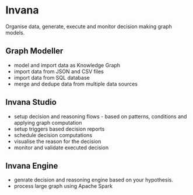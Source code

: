 # Invana
Organise data, generate, execute and monitor decision making graph models.

<!-- ![invana-architecture-invana-platform](https://user-images.githubusercontent.com/4606947/210744563-d0a714db-1246-4b3b-a7bf-1c2b73118e9d.jpg) -->


## Graph Modeller
- model and import data as Knowledge Graph
- import data from JSON and CSV files
- import data from SQL database
- merge and dedupe data from multiple data sources

## Invana Studio
- setup decision and reasoning flows - based on patterns, conditions and applying graph computation
- setup triggers based decision reports
- schedule decision computations 
- visualise the reason for the decision
- monitor and validate executed decision

## Invana Engine 
- genrate decision and reasoning engine based on your hypothesis.
- process large graph using Apache Spark



<!--

**Here are some ideas to get you started:**

🙋‍♀️ A short introduction - what is your organization all about?
🌈 Contribution guidelines - how can the community get involved?
👩‍💻 Useful resources - where can the community find your docs? Is there anything else the community should know?
🍿 Fun facts - what does your team eat for breakfast?
🧙 Remember, you can do mighty things with the power of [Markdown](https://docs.github.com/github/writing-on-github/getting-started-with-writing-and-formatting-on-github/basic-writing-and-formatting-syntax)
-->
